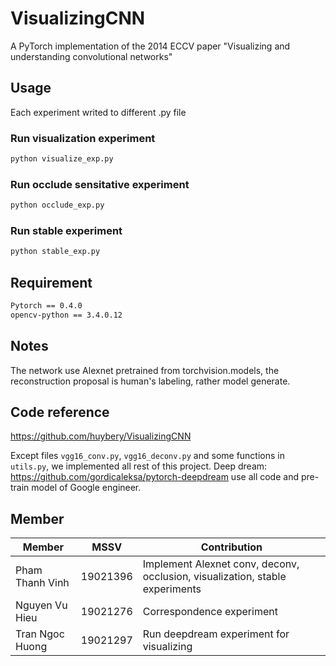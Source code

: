# VisualizingCNN

A PyTorch implementation of the 2014 ECCV paper "Visualizing and understanding convolutional networks"


## Usage
Each experiment writed to different .py file
### Run visualization experiment

```bash
python visualize_exp.py
```
### Run occlude sensitative experiment

```bash
python occlude_exp.py
```
### Run stable experiment

```bash
python stable_exp.py
```

## Requirement

```bash
Pytorch == 0.4.0
opencv-python == 3.4.0.12
```

## Notes

The network use Alexnet pretrained from torchvision.models, the reconstruction proposal is human's labeling, rather model generate.

## Code reference
https://github.com/huybery/VisualizingCNN

Except files `vgg16_conv.py`, `vgg16_deconv.py` and some functions in `utils.py`, we implemented all rest of this project.
Deep dream: 
  https://github.com/gordicaleksa/pytorch-deepdream
  use all code and pre-train model of Google engineer.

## Member
| Member          | MSSV     | Contribution                                                                  |
|-----------------|----------|-------------------------------------------------------------------------------|
| Pham Thanh Vinh | 19021396 | Implement Alexnet conv, deconv, occlusion, visualization, stable experiments  |
| Nguyen Vu Hieu  | 19021276 | Correspondence experiment                                                     |
| Tran Ngoc Huong | 19021297 | Run deepdream experiment for visualizing                                      |
